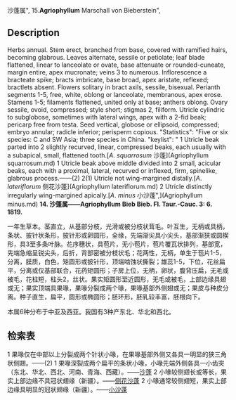 沙蓬属",
15.**Agriophyllum** Marschall von Bieberstein",

## Description
Herbs annual. Stem erect, branched from base, covered with ramified hairs, becoming glabrous. Leaves alternate, sessile or petiolate; leaf blade flattened, linear to lanceolate or ovate, base attenuate or rounded-cuneate, margin entire, apex mucronate; veins 3 to numerous. Inflorescence a bracteate spike; bracts imbricate, base broad, apex aristate, reflexed; bractlets absent. Flowers solitary in bract axils, sessile, bisexual. Perianth segments 1-5, free, white, oblong or lanceolate, membranous, apex erose. Stamens 1-5; filaments flattened, united only at base; anthers oblong. Ovary sessile, ovoid, compressed; style short; stigmas 2, filiform. Utricle cylindric to subglobose, sometimes with lateral wings, apex with a 2-fid beak; pericarp free from testa. Seed vertical, globose or ellipsoid, compressed; embryo annular; radicle inferior; perisperm copious.
  "Statistics": "Five or six species: C and SW Asia; three species in China.
  "keylist": "
1 Utricle beak parted into 2 slightly recurved, linear, compressed beaks, each usually with a subapical, small, flattened tooth.[*A*. *squarrosum* 沙蓬](Agriophyllum squarrosum.md)
1 Utricle beak above middle divided into 2 small, acicular beaks, each with a proximal, lateral, recurved or inflexed, firm, spinelike, glabrous process.——(2)
2(1) Utricle not wing-margined distally.[*A*. *lateriflorum* 侧花沙蓬](Agriophyllum lateriflorum.md)
2 Utricle distinctly irregularly wing-margined apically.[*A*. *minus* 小沙蓬",](Agriophyllum minus.md)
**14. 沙蓬属——Agriophyllum Bieb Bieb. Fl. Taur.-Cauc. 3: 6. 1819.**

一年生草本。茎直立，从基部分枝，光滑或被分枝状茸毛。叶互生，无柄或具柄，条状、披针状条形，披针形或卵圆形，全缘，先端渐尖具小尖头，基部渐狭或圆楔形，具3至多条叶脉。花序穗状，具苞片，无小苞片，苞片覆瓦状排列，基部宽，先端急缩呈锐尖头，后折，背部密被分枝状毛；花两性，无柄，单生于苞片1-5，分离，膜质，白色，矩圆形或披针形，顶端啮蚀状撕裂；雄蕊1-5，下位，花丝扁平，分离或仅基部联合，花药矩圆形；子房上位，无柄，卵状，腹背压扁，无毛或被毛，花柱短，柱头2，丝状。果实矩圆形至近圆形，无毛或被毛，上部边缘具翅或无；果实顶端具果喙，果喙分裂成两个喙，果喙基部外侧翅或无；果皮与种皮分离。种子直生，扁平，圆形或椭圆形；胚环形，胚乳较丰富，胚根向下。

本属6种分布于中亚及西亚。我国有3种产东北、华北和西北。

## 检索表

1 果喙仅在中部以上分裂成两个针状小喙，在果喙基部外侧又各具一明显的狭三角状侧翅。——(2)
1 果喙深裂成两个扁平的条状小喙，小喙先端外侧各具一小齿突（东北、华北、西北、河南、青海、西藏）。——[沙蓬](Agriophyllum%20squarrosum.md)
2 小喙较侧翅长或等长，果实上部边缘不具冠状翅缘（新疆）。——[侧花沙蓬](Agriophyllum%20lateriflorum.md)
2 小喙通常较侧翅短，果实上部边缘具明显的冠状翅缘（新疆）。——[小沙蓬](Agriophyllum%20minus.md)
